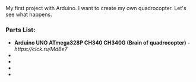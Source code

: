 <title>Quadrocopter</title>
My first project with Arduino. I want to create my own quadrocopter. Let's see what happens. 

<h3>Parts List:</h3>
<ul>
  <li><b>Arduino UNO ATmega328P CH340 CH340G (Brain of quadrocopter) - </b><i>https://clck.ru/Md8e7</i></li>
  <li><b></b></li>
  <li><b></b></li>
  <li><b></b></li>
  <li><b></b></li>
</ul>
